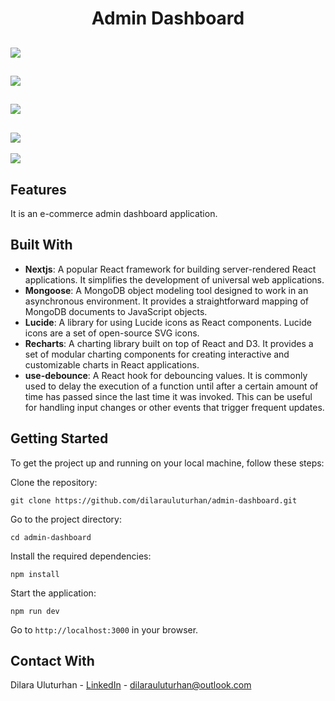 <div align="center">
  <h1 align="center">Admin Dashboard</h1>
</div>

![](https://github.com/dilarauluturhan/admin-dashboard/assets/120499369/a0208d9f-b05e-4b6e-b887-7bd3ceb2293d)
---
![](https://github.com/dilarauluturhan/admin-dashboard/assets/120499369/e82a3f38-aec8-43ce-8950-a8984beb2ff6)
---
![](https://github.com/dilarauluturhan/admin-dashboard/assets/120499369/36c434a5-7e13-4b66-ad39-a27955c3985b)
---
![](https://github.com/dilarauluturhan/admin-dashboard/assets/120499369/d2d92ff6-45a9-4a00-a621-7d0c73cdc2d3)
---
![](https://github.com/dilarauluturhan/admin-dashboard/assets/120499369/42858931-ea65-457b-a08f-f1e0458933ae)

## Features
It is an e-commerce admin dashboard application.

## Built With
- **Nextjs**: A popular React framework for building server-rendered React applications. It simplifies the development of universal web applications.
- **Mongoose**: A MongoDB object modeling tool designed to work in an asynchronous environment. It provides a straightforward mapping of MongoDB documents to JavaScript objects.
- **Lucide**: A library for using Lucide icons as React components. Lucide icons are a set of open-source SVG icons.
- **Recharts**: A charting library built on top of React and D3. It provides a set of modular charting components for creating interactive and customizable charts in React applications.
- **use-debounce**: A React hook for debouncing values. It is commonly used to delay the execution of a function until after a certain amount of time has passed since the last time it was invoked. This can be useful for handling input changes or other events that trigger frequent updates.

## Getting Started
To get the project up and running on your local machine, follow these steps:

Clone the repository:
````
git clone https://github.com/dilarauluturhan/admin-dashboard.git
````
Go to the project directory:
````
cd admin-dashboard
````
Install the required dependencies:
````
npm install
````
Start the application:
````
npm run dev
````
Go to `http://localhost:3000` in your browser.

## Contact With
Dilara Uluturhan - [LinkedIn](https://www.linkedin.com/in/dilarauluturhan/) - dilarauluturhan@outlook.com
